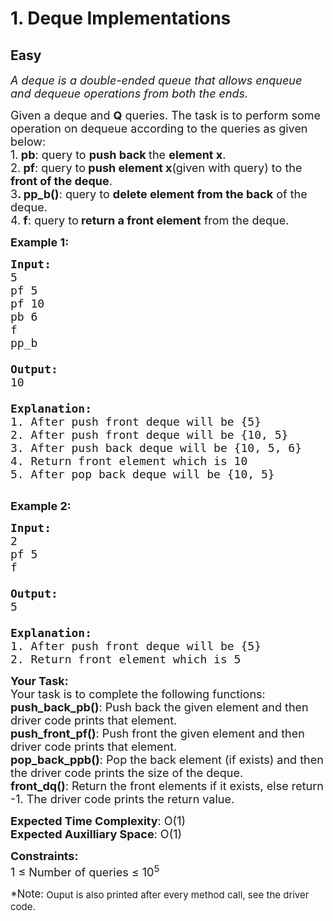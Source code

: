 # 1. Deque Implementations
## Easy 
<div class="problem-statement">
                <p></p><p><em><span style="font-size:18px">A deque is a double-ended queue that allows enqueue and dequeue operations from both the ends.</span></em></p>

<p><span style="font-size:18px">Given a deque and <strong>Q</strong> queries. The task is to perform some operation on dequeue according to the queries as given below:<br>
1.<strong> pb</strong>: query to <strong>push back </strong>the <strong>element x</strong>.<br>
2.<strong> pf</strong>: query to<strong> push element x</strong>(given with query) to the <strong>front of the deque</strong>.<br>
3<strong>. pp_b()</strong>: query to <strong>delete element from the back</strong> of the deque.<br>
4.<strong> f</strong>: query to<strong> return a front element</strong> from the deque.</span></p>

<p><span style="font-size:18px"><strong>Example 1:</strong></span></p>

<pre><span style="font-size:18px"><strong>Input:</strong>
5
pf 5
pf 10
pb 6
f
pp_b

<strong>Output:</strong> 
10

<strong>Explanation:</strong> 
1. After push front deque will be {5}
2. After push front deque will be {10, 5}
3. After push back deque will be {10, 5, 6}
4. Return front element which is 10
5. After pop back deque will be {10, 5}
</span>
</pre>

<p><span style="font-size:18px"><strong>Example 2:</strong></span></p>

<pre><span style="font-size:18px"><strong>Input:</strong> 
2
pf 5 
f

<strong>Output:</strong> 
5 

<strong>Explanation:</strong>
1. After push front deque will be {5}
2. Return front element which is 5
</span></pre>

<p><span style="font-size:18px"><strong>Your Task:</strong><br>
Your task is to complete the following functions:<br>
<strong>push_back_pb()</strong>: Push back the given element and then driver code prints that element.<br>
<strong>push_front_pf()</strong>: Push front the given element and then driver code prints that element.<br>
<strong>pop_back_ppb()</strong>: Pop the back element (if exists) and then the driver code prints the size of the deque.<br>
<strong>front_dq()</strong>: Return the front elements if it exists, else return -1. The driver code prints the return value.</span></p>

<p><span style="font-size:18px"><strong>Expected Time Complexity</strong>: O(1)<br>
<strong>Expected Auxilliary Space</strong>: O(1)</span></p>

<p><span style="font-size:18px"><strong>Constraints:</strong><br>
1 ≤ Number of queries ≤ 10<sup>5</sup></span></p>

<p><span style="font-size:20px"><sup>*Note:</sup></span><span style="font-size:18px"><sup> Ouput is also printed after every method call, see the driver code.</sup></span></p>
 <p></p>
            </div>